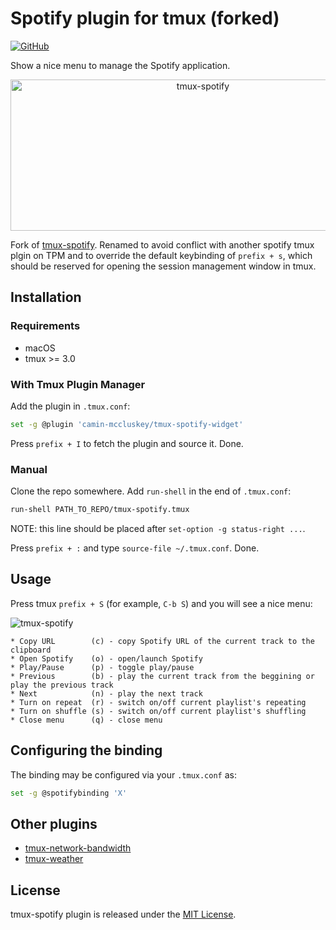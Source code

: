 # Spotify plugin for tmux (forked)

[![GitHub](https://img.shields.io/github/license/xamut/tmux-spotify)](https://opensource.org/licenses/MIT)

Show a nice menu to manage the Spotify application.

<p align="center">
  <img src="https://github.com/xamut/tmux-spotify/raw/master/assets/tmux-spotify.gif" alt="tmux-spotify"  width=600 height=242>
</p>

Fork of [tmux-spotify](https://github.com/xamut/tmux-spotify). Renamed to avoid conflict with another spotify tmux plgin on TPM and to override the default keybinding of `prefix + s`, which should be reserved for opening the session management window in tmux.

## Installation

### Requirements

- macOS
- tmux >= 3.0

### With Tmux Plugin Manager

Add the plugin in `.tmux.conf`:

```bash
set -g @plugin 'camin-mccluskey/tmux-spotify-widget'
```

Press `prefix + I` to fetch the plugin and source it. Done.

### Manual

Clone the repo somewhere. Add `run-shell` in the end of `.tmux.conf`:

```bash
run-shell PATH_TO_REPO/tmux-spotify.tmux
```

NOTE: this line should be placed after `set-option -g status-right ...`.

Press `prefix + :` and type `source-file ~/.tmux.conf`. Done.

## Usage

Press tmux `prefix + S` (for example, `C-b S`) and you will see a nice menu:

![tmux-spotify](./assets/spotify-menu.png)

```text
* Copy URL        (c) - copy Spotify URL of the current track to the clipboard
* Open Spotify    (o) - open/launch Spotify
* Play/Pause      (p) - toggle play/pause
* Previous        (b) - play the current track from the beggining or play the previous track
* Next            (n) - play the next track
* Turn on repeat  (r) - switch on/off current playlist's repeating
* Turn on shuffle (s) - switch on/off current playlist's shuffling
* Close menu      (q) - close menu
```

## Configuring the binding

The binding may be configured via your `.tmux.conf` as:

```bash
set -g @spotifybinding 'X'
```

## Other plugins

- [tmux-network-bandwidth](https://github.com/xamut/tmux-network-bandwidth)
- [tmux-weather](https://github.com/xamut/tmux-weather)

## License

tmux-spotify plugin is released under the [MIT License](https://opensource.org/licenses/MIT).
